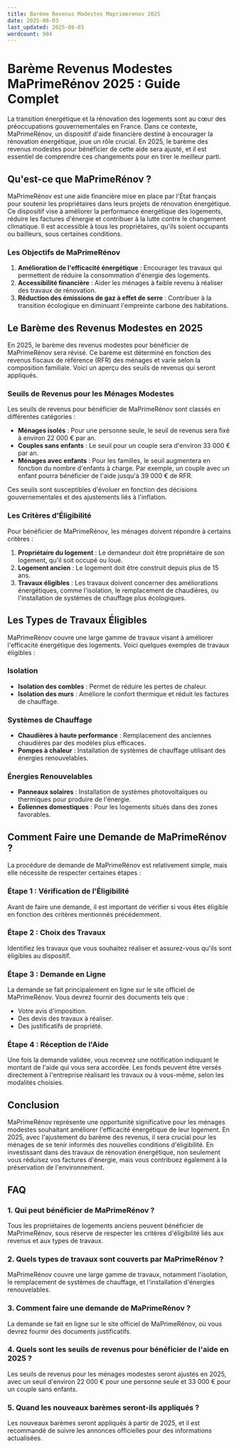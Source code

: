 ```yaml
---
title: Barème Revenus Modestes Maprimerenov 2025
date: 2025-08-03
last_updated: 2025-08-03
wordcount: 904
---
```


# Barème Revenus Modestes MaPrimeRénov 2025 : Guide Complet

La transition énergétique et la rénovation des logements sont au cœur des préoccupations gouvernementales en France. Dans ce contexte, MaPrimeRénov, un dispositif d'aide financière destiné à encourager la rénovation énergétique, joue un rôle crucial. En 2025, le barème des revenus modestes pour bénéficier de cette aide sera ajusté, et il est essentiel de comprendre ces changements pour en tirer le meilleur parti.

## Qu'est-ce que MaPrimeRénov ?

MaPrimeRénov est une aide financière mise en place par l'État français pour soutenir les propriétaires dans leurs projets de rénovation énergétique. Ce dispositif vise à améliorer la performance énergétique des logements, réduire les factures d'énergie et contribuer à la lutte contre le changement climatique. Il est accessible à tous les propriétaires, qu'ils soient occupants ou bailleurs, sous certaines conditions.

### Les Objectifs de MaPrimeRénov

1. **Amélioration de l'efficacité énergétique** : Encourager les travaux qui permettent de réduire la consommation d'énergie des logements.
2. **Accessibilité financière** : Aider les ménages à faible revenu à réaliser des travaux de rénovation.
3. **Réduction des émissions de gaz à effet de serre** : Contribuer à la transition écologique en diminuant l'empreinte carbone des habitations.

## Le Barème des Revenus Modestes en 2025

En 2025, le barème des revenus modestes pour bénéficier de MaPrimeRénov sera révisé. Ce barème est déterminé en fonction des revenus fiscaux de référence (RFR) des ménages et varie selon la composition familiale. Voici un aperçu des seuils de revenus qui seront appliqués.

### Seuils de Revenus pour les Ménages Modestes

Les seuils de revenus pour bénéficier de MaPrimeRénov sont classés en différentes catégories :

- **Ménages isolés** : Pour une personne seule, le seuil de revenus sera fixé à environ 22 000 € par an.
- **Couples sans enfants** : Le seuil pour un couple sera d'environ 33 000 € par an.
- **Ménages avec enfants** : Pour les familles, le seuil augmentera en fonction du nombre d'enfants à charge. Par exemple, un couple avec un enfant pourra bénéficier de l'aide jusqu'à 39 000 € de RFR.

Ces seuils sont susceptibles d'évoluer en fonction des décisions gouvernementales et des ajustements liés à l'inflation.

### Les Critères d'Éligibilité

Pour bénéficier de MaPrimeRénov, les ménages doivent répondre à certains critères :

1. **Propriétaire du logement** : Le demandeur doit être propriétaire de son logement, qu'il soit occupé ou loué.
2. **Logement ancien** : Le logement doit être construit depuis plus de 15 ans.
3. **Travaux éligibles** : Les travaux doivent concerner des améliorations énergétiques, comme l'isolation, le remplacement de chaudières, ou l'installation de systèmes de chauffage plus écologiques.

## Les Types de Travaux Éligibles

MaPrimeRénov couvre une large gamme de travaux visant à améliorer l'efficacité énergétique des logements. Voici quelques exemples de travaux éligibles :

### Isolation

- **Isolation des combles** : Permet de réduire les pertes de chaleur.
- **Isolation des murs** : Améliore le confort thermique et réduit les factures de chauffage.

### Systèmes de Chauffage

- **Chaudières à haute performance** : Remplacement des anciennes chaudières par des modèles plus efficaces.
- **Pompes à chaleur** : Installation de systèmes de chauffage utilisant des énergies renouvelables.

### Énergies Renouvelables

- **Panneaux solaires** : Installation de systèmes photovoltaïques ou thermiques pour produire de l'énergie.
- **Éoliennes domestiques** : Pour les logements situés dans des zones favorables.

## Comment Faire une Demande de MaPrimeRénov ?

La procédure de demande de MaPrimeRénov est relativement simple, mais elle nécessite de respecter certaines étapes :

### Étape 1 : Vérification de l'Éligibilité

Avant de faire une demande, il est important de vérifier si vous êtes éligible en fonction des critères mentionnés précédemment.

### Étape 2 : Choix des Travaux

Identifiez les travaux que vous souhaitez réaliser et assurez-vous qu'ils sont éligibles au dispositif.

### Étape 3 : Demande en Ligne

La demande se fait principalement en ligne sur le site officiel de MaPrimeRénov. Vous devrez fournir des documents tels que :

- Votre avis d'imposition.
- Des devis des travaux à réaliser.
- Des justificatifs de propriété.

### Étape 4 : Réception de l'Aide

Une fois la demande validée, vous recevrez une notification indiquant le montant de l'aide qui vous sera accordée. Les fonds peuvent être versés directement à l'entreprise réalisant les travaux ou à vous-même, selon les modalités choisies.

## Conclusion

MaPrimeRénov représente une opportunité significative pour les ménages modestes souhaitant améliorer l'efficacité énergétique de leur logement. En 2025, avec l'ajustement du barème des revenus, il sera crucial pour les ménages de se tenir informés des nouvelles conditions d'éligibilité. En investissant dans des travaux de rénovation énergétique, non seulement vous réduisez vos factures d'énergie, mais vous contribuez également à la préservation de l'environnement.

## FAQ

### 1. Qui peut bénéficier de MaPrimeRénov ?

Tous les propriétaires de logements anciens peuvent bénéficier de MaPrimeRénov, sous réserve de respecter les critères d'éligibilité liés aux revenus et aux types de travaux.

### 2. Quels types de travaux sont couverts par MaPrimeRénov ?

MaPrimeRénov couvre une large gamme de travaux, notamment l'isolation, le remplacement de systèmes de chauffage, et l'installation d'énergies renouvelables.

### 3. Comment faire une demande de MaPrimeRénov ?

La demande se fait en ligne sur le site officiel de MaPrimeRénov, où vous devrez fournir des documents justificatifs.

### 4. Quels sont les seuils de revenus pour bénéficier de l'aide en 2025 ?

Les seuils de revenus pour les ménages modestes seront ajustés en 2025, avec un seuil d'environ 22 000 € pour une personne seule et 33 000 € pour un couple sans enfants.

### 5. Quand les nouveaux barèmes seront-ils appliqués ?

Les nouveaux barèmes seront appliqués à partir de 2025, et il est recommandé de suivre les annonces officielles pour des informations actualisées.